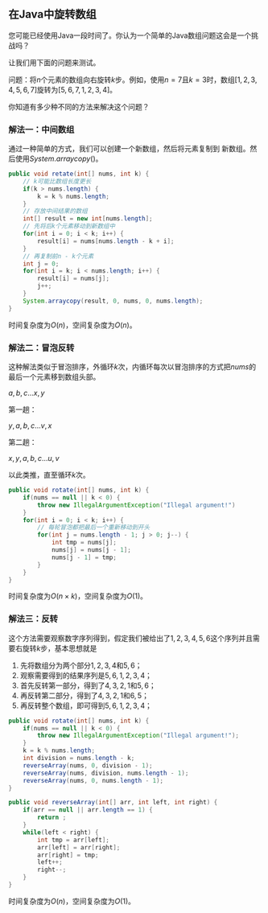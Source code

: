 ## 在Java中旋转数组

您可能已经使用Java一段时间了。你认为一个简单的Java数组问题这会是一个挑战吗？

让我们用下面的问题来测试。

问题：将$n$个元素的数组向右旋转$k$步。例如，使用$n=7$且$k=3$时，数组$[1,2,3,4,5,6,7]$旋转为$[5,6,7,1,2,3,4]$。

你知道有多少种不同的方法来解决这个问题？

### 解法一：中间数组

通过一种简单的方式，我们可以创建一个新数组，然后将元素复制到
新数组。然后使用$System.arraycopy()$。

```java
public void retate(int[] nums, int k) {
	// k可能比数组长度更长
    if(k > nums.length) {
        k = k % nums.length;
    }
    // 存放中间结果的数组
    int[] result = new int[nums.length];
    // 先将后k个元素移动到新数组中
    for(int i = 0; i < k; i++) {
        result[i] = nums[nums.length - k + i];
    }
    // 再复制前n - k个元素
    int j = 0;
    for(int i = k; i < nums.length; i++) {
		result[i] = nums[j];
        j++;
    }
    System.arraycopy(result, 0, nums, 0, nums.length);
}
```

时间复杂度为$O(n)$，空间复杂度为$O(n)$。

### 解法二：冒泡反转

这种解法类似于冒泡排序，外循环$k$次，内循环每次以冒泡排序的方式把$nums$的最后一个元素移到数组头部。

$a,b,c...x,y$

第一趟：

$y,a,b,c...v,x$

第二趟：

$x,y,a,b,c...u,v$

以此类推，直至循环$k$次。

```java
public void rotate(int[] nums, int k) {
	if(nums == null || k < 0) {
		throw new IllegalArgumentException("Illegal argument!")	
	}
    for(int i = 0; i < k; i++) {
        // 每轮冒泡都把最后一个重新移动到开头
        for(int j = nums.length - 1; j > 0; j--) {
            int tmp = nums[j];
            nums[j] = nums[j - 1];
            nums[j - 1] = tmp;
        }
    }
}
```

时间复杂度为$O(n\times k)$，空间复杂度为$O(1)$。

### 解法三：反转

这个方法需要观察数字序列得到，假定我们被给出了$1,2,3,4,5,6$这个序列并且需要右旋转$k$步，基本思想就是

1. 先将数组分为两个部分$1,2,3,4$和$5,6$；
2. 观察需要得到的结果序列是$5,6,1,2,3,4$；
3. 首先反转第一部分，得到了$4,3,2,1$和$5,6$；
4. 再反转第二部分，得到了$4,3,2,1$和$6,5$；
5. 再反转整个数组，即可得到$5,6,1,2,3,4$；

```java
public void rotate(int[] nums, int k) {
	if(nums == null || k < 0) {
        throw new IllegalArgumentException("Illegal argument!");
    }
    k = k % nums.length;
    int division = nums.length - k;
    reverseArray(nums, 0, division - 1);
    reverseArray(nums, division, nums.length - 1);
    reverseArray(nums, 0, nums.length - 1);
}

public void reverseArray(int[] arr, int left, int right) {
    if(arr == null || arr.length == 1) {
        return ;
    }
    while(left < right) {
        int tmp = arr[left];
        arr[left] = arr[right];
        arr[right] = tmp;
        left++;
        right--;
    }
}
```

时间复杂度为$O(n)$，空间复杂度为$O(1)$。

